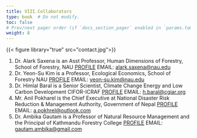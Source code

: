 ```yaml
---
title: VIII.Collaborators  
type: book  # Do not modify.
toc: false
# Prev/next pager order (if `docs_section_pager` enabled in `params.toml`)
weight: 8
---
```

{{< figure library="true" src="contact.jpg">}}
1.	Dr. Alark Saxena is an Asst Professor, Human Dimensions of Forestry, School of Forestry, NAU [PROFILE](https://directory.nau.edu/person/as4635) EMAIL: alark.saxena@nau.edu 
2.	Dr. Yeon-Su Kim is a Professor, Ecological Economics, School of Forestry NAU [PROFILE](https://directory.nau.edu/person/ysk) EMAIL: yeon-su.kim@nau.edu
3.	Dr. Himlal Baral is a Senior Scientist, Climate Change Energy and Low Carbon Development  CIFOR-ICRAF [PROFILE](https://www.cifor.org/research-staff/3778/himlal-baral) EMAIL: h.baral@cgiar.org
4.	Mr. Anil Pokharel is the Chief Executive at National Disaster Risk Reduction & Management Authority, Government of Nepal [PROFILE](https://np.linkedin.com/in/anil-pokhrel-b86b2837) EMAIL: a.pokhrel@outlook.com
5.	Dr. Ambika Gautam is a Professor of Natural Resource Management and the Principal of Kathmandu Forestry College [PROFILE](https://www.kafcol.edu.np/faculty/#:~:text=Dr.%20Ambika%20P.%20Gautam) EMAIL: gautam.ambika@gmail.com
